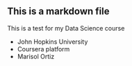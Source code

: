 ## This is a markdown file

This is a test for my Data Science course

* John Hopkins University
* Coursera platform
* Marisol Ortiz
